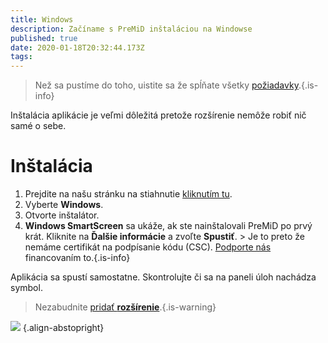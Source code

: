 ```yaml
---
title: Windows
description: Začíname s PreMiD inštaláciou na Windowse
published: true
date: 2020-01-18T20:32:44.173Z
tags:
---
```


> Než sa pustíme do toho, uistite sa že spĺňate všetky [požiadavky](/install/requirements).{.is-info}

Inštalácia aplikácie je veľmi dôležitá pretože rozšírenie nemôže robiť nič samé o sebe.

# Inštalácia
1. Prejdite na našu stránku na stiahnutie [kliknutím tu](https://premid.app/downloads).
2. Vyberte **Windows**.
3. Otvorte inštalátor.
4. **Windows SmartScreen** sa ukáže, ak ste nainštalovali PreMiD po prvý krát. Kliknite na **Ďalšie informácie** a zvoľte **Spustiť**. > Je to preto že nemáme certifikát na podpísanie kódu (CSC). [Podporte nás](https://www.patreon.com/Timeraa) financovaním to.{.is-info}

Aplikácia sa spustí samostatne. Skontrolujte či sa na paneli úloh nachádza symbol.

> Nezabudnite [pridať **rozšírenie**](/install).{.is-warning}

![](https://a.icons8.com/djxbtnYm/GBjHDS/svg.svg) {.align-abstopright}